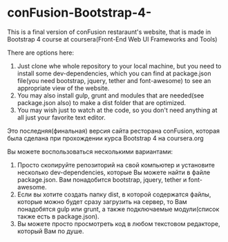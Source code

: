 # conFusion-Bootstrap-4-
This is a final version of conFusion restaraunt's website, that is made in Bootstrap 4 course at coursera(Front-End Web UI Frameworks and Tools)

There are options here: 
1. Just clone whe whole repository to your local machine, but you need to install some dev-dependencies, which you can find at package.json file(you need bootstrap, jquery, tether and font-awesome) to see an appropriate view of the website. 
2. You may also install gulp, grunt and modules that are needed(see package.json also) to make a dist folder that are optimized. 
3. You may wish just to watch at the code, so you don't need anything at all just your favorite text editor. 

Это последняя(финальная) версия сайта ресторана conFusion, которая была сделана при прохождении курса Bootstrap 4 на coursera.org 

Вы можете воспользоваться несколькими вариантами:
1. Просто скопируйте репозиторий на свой компьютер и установите несколько dev-dependencies, которые Вы можете найти в файле package.json. Вам понадобится bootstrap, jquery, tether и font-awesome. 
2. Если вы хотите создать папку dist, в которой содержатся файлы, которые можно будет сразу загрузить на сервер, то Вам понадобятся gulp или grunt, а также подключаемые модули(список также есть в package.json). 
3. Вы можете просто просмотреть код в любом текстовом редакторе, который Вам по душе. 
